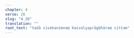 ```yaml
---
chapter: 4
verse: 26
slug: "4.26"
translation: ""
root_text: "tadā vivekanimnaṃ kaivalyaprāgbhāraṃ cittam"
---
```



